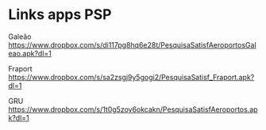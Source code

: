 # Links apps PSP

Galeão
https://www.dropbox.com/s/di117pg8hq6e28t/PesquisaSatisfAeroportosGaleao.apk?dl=1

Fraport
https://www.dropbox.com/s/sa2zsgj9y5gogi2/PesquisaSatisf_Fraport.apk?dl=1

GRU
https://www.dropbox.com/s/1t0g5zoy6okcakn/PesquisaSatisfAeroportos.apk?dl=1
